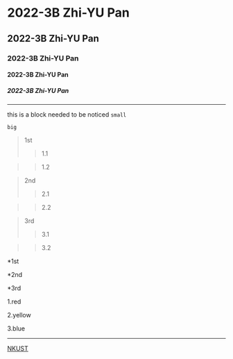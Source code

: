 # 2022-3B Zhi-YU Pan
## 2022-3B Zhi-YU Pan
### 2022-3B Zhi-YU Pan
#### 2022-3B Zhi-YU Pan
##### 2022-3B Zhi-YU Pan
---
this is a block needed to be noticed `small`
```
big
```

>1st
>>1.1

>>1.2

>2nd
>>2.1

>>2.2

>3rd
>>3.1

>>3.2

*1st

*2nd

*3rd

1.red

2.yellow

3.blue

---

[NKUST](https://www.nkust.edu.tw/)

